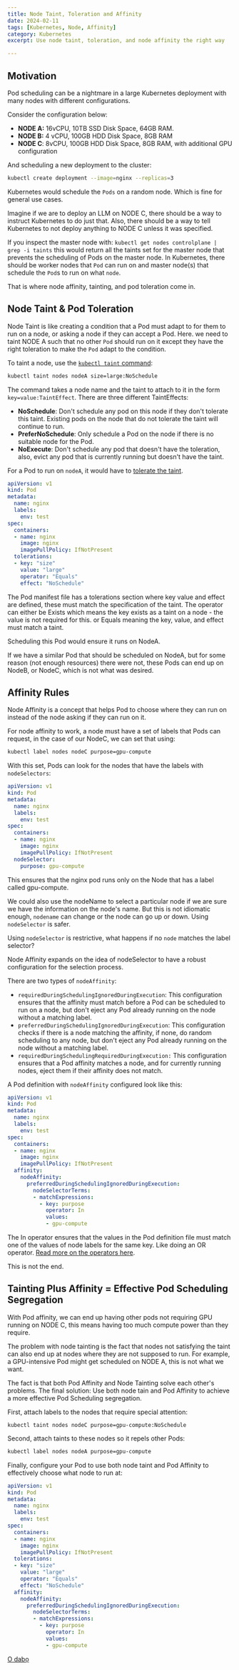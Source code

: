```yaml
---
title: Node Taint, Toleration and Affinity
date: 2024-02-11
tags: [Kubernetes, Node, Affinity]
category: Kubernetes
excerpt: Use node taint, toleration, and node affinity the right way

---
```


## Motivation

Pod scheduling can be a nightmare in a large Kubernetes deployment with many nodes with different configurations.

Consider the configuration below:

- **NODE A:** 16vCPU, 10TB SSD Disk Space, 64GB RAM.
- **NODE B:** 4 vCPU, 100GB HDD Disk Space, 8GB RAM
- **NODE C**: 8vCPU, 100GB HDD Disk Space, 8GB RAM, with additional GPU configuration

And scheduling a new deployment to the cluster:

```bash
kubectl create deployment --image=nginx --replicas=3
```

Kubernetes would schedule the `Pods` on a random node. Which is fine for general use cases.

Imagine if we are to deploy an LLM on NODE C, there should be a way to instruct Kubernetes to do just that. Also, there should be a way to tell Kubernetes to not deploy anything to NODE C unless it was specified.

If you inspect the master node with: `kubectl get nodes controlplane | grep -i taints` this would return all the taints set for the master node that prevents the scheduling of Pods on the master node. In Kubernetes, there should be worker nodes that `Pod` can run on and master node(s) that schedule the `Pod`s to run on what `node`.

That is where node affinity, tainting, and pod toleration come in.

## Node Taint & Pod Toleration

Node Taint is like creating a condition that a Pod must adapt to for them to run on a node, or asking a node if they can accept a Pod. Here. we need to taint NODE A such that no other `Pod` should run on it except they have the right toleration to make the `Pod` adapt to the condition.

To taint a node, use the [`kubectl taint` command](https://kubernetes.io/docs/reference/generated/kubectl/kubectl-commands#taint):

```bash
kubectl taint nodes nodeA size=large:NoSchedule
```

The command takes a node name and the taint to attach to it in the form `key=value:TaintEffect`. There are three different TaintEffects:

- **NoSchedule**: Don't schedule any pod on this node if they don't tolerate this taint.  Existing pods on the node that do not tolerate the taint will continue to run.
- **PreferNoSchedule**: Only schedule a Pod on the node if there is no suitable node for the Pod.
- **NoExecute**: Don't schedule any pod that doesn't have the toleration, also, evict any pod that is currently running but doesn't have the taint.

For a Pod to run on `nodeA`, it would have to [tolerate the taint](https://kubernetes.io/docs/concepts/scheduling-eviction/taint-and-toleration/#concepts).

```yaml
apiVersion: v1
kind: Pod
metadata:
  name: nginx
  labels:
    env: test
spec:
  containers:
  - name: nginx
    image: nginx
    imagePullPolicy: IfNotPresent
  tolerations:
  - key: "size"
    value: "large"
    operator: "Equals"
    effect: "NoSchedule"

```

The Pod manifest file has a tolerations section where key value and effect are defined, these must match the specification of the taint. The operator can either be Exists which means the key exists as a taint on a node - the value is not required for this. or Equals meaning the key, value, and effect must match a taint.

Scheduling this Pod would ensure it runs on NodeA.

If we have a similar Pod that should be scheduled on NodeA, but for some reason (not enough resources) there were not, these Pods can end up on NodeB, or NodeC, which is not what was desired.

## Affinity Rules

Node Affinity is a concept that helps Pod to choose where they can run on instead of the node asking if they can run on it.

For node affinity to work, a node must have a set of labels that Pods can request, in the case of our NodeC, we can set that using:

```bash
kubectl label nodes nodeC purpose=gpu-compute
```

With this set, Pods can look for the nodes that have the labels with `nodeSelectors`:

```yaml
apiVersion: v1
kind: Pod
metadata:
  name: nginx
  labels:
    env: test
spec:
  containers:
  - name: nginx
    image: nginx
    imagePullPolicy: IfNotPresent
  nodeSelector:
    purpose: gpu-compute
```

This ensures that the nginx pod runs only on the Node that has a label called gpu-compute.

We could also use the nodeName to select a particular node if we are sure we have the information on the node's name. But this is not idiomatic enough, `nodename` can change or the node can go up or down. Using `nodeSelector` is safer.

Using `nodeSelector` is restrictive, what happens if no `node` matches the label selector?

Node Affinity expands on the idea of nodeSelector to have a robust configuration for the selection process.

There are two types of `nodeAffinity`:

- `requiredDuringSchedulingIgnoredDuringExecution`: This configuration ensures that the affinity must match before a Pod can be scheduled to run on a node, but don't eject any Pod already running on the node without a matching label.
- `preferredDuringSchedulingIgnoredDuringExecution`: This configuration checks if there is a node matching the affinity, if none, do random scheduling to any node, but don't eject any Pod already running on the node without a matching label.
- `requiredDuringSchedulingRequiredDuringExecution:` This configuration ensures that a Pod affinity matches a node, and for currently running nodes, eject them if their affinity does not match.

A Pod definition with `nodeAffinity` configured look like this:

```yaml
apiVersion: v1
kind: Pod
metadata:
  name: nginx
  labels:
    env: test
spec:
  containers:
  - name: nginx
    image: nginx
    imagePullPolicy: IfNotPresent
  affinity:
    nodeAffinity:
      preferredDuringSchedulingIgnoredDuringExecution:
        nodeSelectorTerms:
        - matchExpressions:
          - key: purpose
            operator: In
            values:
            - gpu-compute
```

The In operator ensures that the values in the Pod definition file must match one of the values of node labels for the same key. Like doing an OR operator. [Read more on the operators here](https://kubernetes.io/docs/concepts/scheduling-eviction/assign-pod-node/#operators).

This is not the end.

## Tainting Plus Affinity = Effective Pod Scheduling Segregation

With Pod affinity, we can end up having other pods not requiring GPU running on NODE C, this means having too much compute power than they require.

The problem with node tainting is the fact that nodes not satisfying the taint can also end up at nodes where they are not supposed to run. For example, a GPU-intensive Pod might get scheduled on NODE A, this is not what we want.

The fact is that both Pod Affinity and Node Tainting solve each other's problems. The final solution: Use both node tain and Pod Affinity to achieve a more effective Pod Scheduling segregation.

First, attach labels to the nodes that require special attention:

```
kubectl taint nodes nodeC purpose=gpu-compute:NoSchedule
```

Second, attach taints to these nodes so it repels other Pods:

```bash
kubectl label nodes nodeA purpose=gpu-compute
```

Finally, configure your Pod to use both node taint and Pod Affinity to effectively choose what node to run at:

```yaml
apiVersion: v1
kind: Pod
metadata:
  name: nginx
  labels:
    env: test
spec:
  containers:
  - name: nginx
    image: nginx
    imagePullPolicy: IfNotPresent
  tolerations:
  - key: "size"
    value: "large"
    operator: "Equals"
    effect: "NoSchedule"
  affinity:
    nodeAffinity:
      preferredDuringSchedulingIgnoredDuringExecution:
        nodeSelectorTerms:
        - matchExpressions:
          - key: purpose
            operator: In
            values:
            - gpu-compute
```

[O dabọ](https://translate.google.com/?sl=en&tl=yo&text=good%20bye&op=translate&hl=en)
